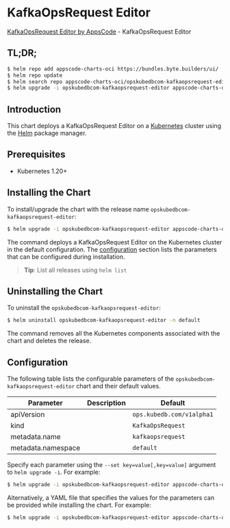 # KafkaOpsRequest Editor

[KafkaOpsRequest Editor by AppsCode](https://byte.builders) - KafkaOpsRequest Editor

## TL;DR;

```bash
$ helm repo add appscode-charts-oci https://bundles.byte.builders/ui/
$ helm repo update
$ helm search repo appscode-charts-oci/opskubedbcom-kafkaopsrequest-editor --version=v0.5.0
$ helm upgrade -i opskubedbcom-kafkaopsrequest-editor appscode-charts-oci/opskubedbcom-kafkaopsrequest-editor -n default --create-namespace --version=v0.5.0
```

## Introduction

This chart deploys a KafkaOpsRequest Editor on a [Kubernetes](http://kubernetes.io) cluster using the [Helm](https://helm.sh) package manager.

## Prerequisites

- Kubernetes 1.20+

## Installing the Chart

To install/upgrade the chart with the release name `opskubedbcom-kafkaopsrequest-editor`:

```bash
$ helm upgrade -i opskubedbcom-kafkaopsrequest-editor appscode-charts-oci/opskubedbcom-kafkaopsrequest-editor -n default --create-namespace --version=v0.5.0
```

The command deploys a KafkaOpsRequest Editor on the Kubernetes cluster in the default configuration. The [configuration](#configuration) section lists the parameters that can be configured during installation.

> **Tip**: List all releases using `helm list`

## Uninstalling the Chart

To uninstall the `opskubedbcom-kafkaopsrequest-editor`:

```bash
$ helm uninstall opskubedbcom-kafkaopsrequest-editor -n default
```

The command removes all the Kubernetes components associated with the chart and deletes the release.

## Configuration

The following table lists the configurable parameters of the `opskubedbcom-kafkaopsrequest-editor` chart and their default values.

|     Parameter      | Description |               Default                |
|--------------------|-------------|--------------------------------------|
| apiVersion         |             | <code>ops.kubedb.com/v1alpha1</code> |
| kind               |             | <code>KafkaOpsRequest</code>         |
| metadata.name      |             | <code>kafkaopsrequest</code>         |
| metadata.namespace |             | <code>default</code>                 |


Specify each parameter using the `--set key=value[,key=value]` argument to `helm upgrade -i`. For example:

```bash
$ helm upgrade -i opskubedbcom-kafkaopsrequest-editor appscode-charts-oci/opskubedbcom-kafkaopsrequest-editor -n default --create-namespace --version=v0.5.0 --set apiVersion=ops.kubedb.com/v1alpha1
```

Alternatively, a YAML file that specifies the values for the parameters can be provided while
installing the chart. For example:

```bash
$ helm upgrade -i opskubedbcom-kafkaopsrequest-editor appscode-charts-oci/opskubedbcom-kafkaopsrequest-editor -n default --create-namespace --version=v0.5.0 --values values.yaml
```
